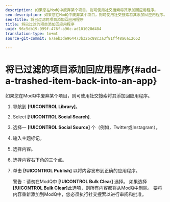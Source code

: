 ```yaml
---
description: 如果您在ModQ中废弃某个项目，则可使用社交搜索将其添加回应用程序。
seo-description: 如果您在ModQ中废弃某个项目，则可使用社交搜索将其添加回应用程序。
seo-title: 将已过滤的项目添加回应用程序
title: 将已过滤的项目添加回应用程序
uuid: 96c5db19-999f-476f-a96c-ad101028d484
translation-type: tm+mt
source-git-commit: 67aeb3de964473b326c88c3a3f81ff48a6a12652

---
```



# 将已过滤的项目添加回应用程序{#add-a-trashed-item-back-into-an-app}

如果您在ModQ中废弃某个项目，则可使用社交搜索将其添加回应用程序。

1. 导航到 **[!UICONTROL Library]**。
1. Select **[!UICONTROL Social Search]**.
1. 选择一 **[!UICONTROL Social Source]** 个（例如，Twitter或Instagram）。
1. 输入主题标记。
1. 选择内容。
1. 选择内容右下角的三个点。
1. 单击 **[!UICONTROL Publish]** 以将内容发布到正确的应用程序。

   警告：请勿在ModQ中 **[!UICONTROL Bulk Clear]** 选择。 如果选择 **[!UICONTROL Bulk Clear]**&#x200B;此选项，则所有内容都将从ModQ中删除。 要将内容重新添加到ModQ中，您必须执行社交搜索以进行审阅和批准。
